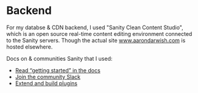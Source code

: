 # Backend

For my databse & CDN backend, I used "Sanity Clean Content Studio", which is an open source real-time content editing environment connected to the Sanity servers. Though the actual site <a href="https://www.aarondarwish.com" target="_blank">www.aarondarwish.com</a> is hosted elsewhere.

Docs on & communities Sanity that I used:

- [Read “getting started” in the docs](https://www.sanity.io/docs/introduction/getting-started?utm_source=readme)
- [Join the community Slack](https://slack.sanity.io/?utm_source=readme)
- [Extend and build plugins](https://www.sanity.io/docs/content-studio/extending?utm_source=readme)
